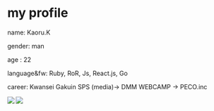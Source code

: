 # my profile 
 name: Kaoru.K
 
 gender: man

 age : 22
 
 language&fw: Ruby, RoR, Js, React.js, Go
 
 career: Kwansei Gakuin SPS (media)→ DMM WEBCAMP → PECO.inc

<a href="https://github.com/anuraghazra/github-readme-stats">
   <img align="left" src="https://github-readme-stats.vercel.app/api/top-langs/?username=19980410&layout=compact)](https://github.com/anuraghazra/github-readme-stats" />
</a>
<a href="https://github.com/anuraghazra/github-readme-stats">
  <img align="left" src="https://github-readme-stats.vercel.app/api?username=19980410&show_icons=true&theme=radical" />
</a>
